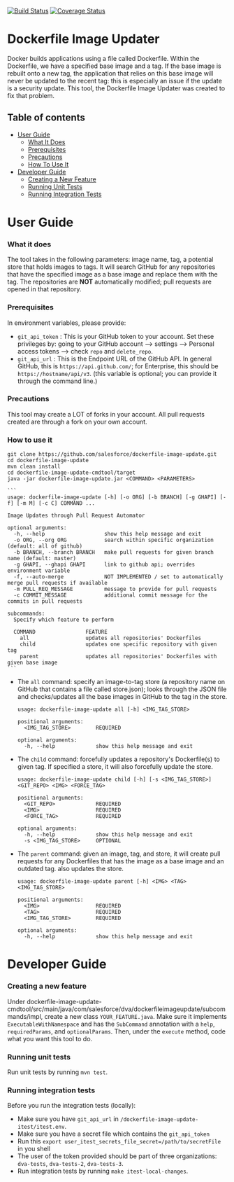 [![Build Status](https://travis-ci.org/salesforce/dockerfile-image-update.svg?branch=master)](https://travis-ci.org/salesforce/dockerfile-image-update)
[![Coverage Status](https://coveralls.io/repos/github/salesforce/dockerfile-image-update/badge.svg?branch=master)](https://coveralls.io/github/salesforce/dockerfile-image-update?branch=master)

# Dockerfile Image Updater

Docker builds applications using a file called Dockerfile. Within the Dockerfile, we have a specified base image and a tag. If the base image is rebuilt onto a new tag, the application that relies on this base image will never be updated to the recent tag: this is especially an issue if the update is a security update. This tool, the Dockerfile Image Updater was created to fix that problem.

## Table of contents

 * [User Guide](#user-guide)
    * [What It Does](#what-it-does)
    * [Prerequisites](#prerequisites)
    * [Precautions](#precautions)
    * [How To Use It](#how-to-use-it)
 * [Developer Guide](#developer-guide)
    * [Creating a New Feature](#creating-a-new-feature)
    * [Running Unit Tests](#running-unit-tests)
    * [Running Integration Tests](#running-integration-tests)
 
User Guide
==========
### What it does
The tool takes in the following parameters: image name, tag, a potential store that holds images to tags. It will search GitHub for any repositories that have the specified image as a base image and replace them with the tag. The repositories are **NOT** automatically modified; pull requests are opened in that repository.

### Prerequisites
In environment variables, please provide:
 * `git_api_token` : This is your GitHub token to your account. Set these privileges by: going to your GitHub account --> settings --> Personal access tokens --> check `repo` and `delete_repo`.
 * `git_api_url` : This is the Endpoint URL of the GitHub API. In general GitHub, this is `https://api.github.com/`; for Enterprise, this should be `https://hostname/api/v3`. (this variable is optional; you can provide it through the command line.)

### Precautions
This tool may create a LOT of forks in your account. All pull requests created are through a fork on your own account.

### How to use it
```
git clone https://github.com/salesforce/dockerfile-image-update.git
cd dockerfile-image-update
mvn clean install
cd dockerfile-image-update-cmdtool/target
java -jar dockerfile-image-update.jar <COMMAND> <PARAMETERS>
```

    ```
    usage: dockerfile-image-update [-h] [-o ORG] [-b BRANCH] [-g GHAPI] [-f] [-m M] [-c C] COMMAND ...
    
    Image Updates through Pull Request Automator
    
    optional arguments:
      -h, --help                   show this help message and exit
      -o ORG, --org ORG            search within specific organization (default: all of github)
      -b BRANCH, --branch BRANCH   make pull requests for given branch name (default: master)
      -g GHAPI, --ghapi GHAPI      link to github api; overrides environment variable
      -f, --auto-merge             NOT IMPLEMENTED / set to automatically merge pull requests if available
      -m PULL_REQ_MESSAGE          message to provide for pull requests
      -c COMMIT_MESSAGE            additional commit message for the commits in pull requests
    
    subcommands:
      Specify which feature to perform
    
      COMMAND                FEATURE
        all                  updates all repositories' Dockerfiles
        child                updates one specific repository with given tag
        parent               updates all repositories' Dockerfiles with given base image
    ```
* The `all` command: specify an image-to-tag store (a repository name on GitHub that contains a file called store.json); looks through the JSON file and checks/updates all the base images in GitHub to the tag in the store.
    ```
    usage: dockerfile-image-update all [-h] <IMG_TAG_STORE>
    
    positional arguments:
      <IMG_TAG_STORE>        REQUIRED
    
    optional arguments:
      -h, --help             show this help message and exit
    ```
* The `child` command: forcefully updates a repository's Dockerfile(s) to given tag. If specified a store, it will also forcefully update the store.
    ```
    usage: dockerfile-image-update child [-h] [-s <IMG_TAG_STORE>] <GIT_REPO> <IMG> <FORCE_TAG>
    
    positional arguments:
      <GIT_REPO>             REQUIRED
      <IMG>                  REQUIRED
      <FORCE_TAG>            REQUIRED
    
    optional arguments:
      -h, --help             show this help message and exit
      -s <IMG_TAG_STORE>     OPTIONAL
    ```
* The `parent` command: given an image, tag, and store, it will create pull requests for any Dockerfiles that has the image as a base image and an outdated tag. also updates the store. 
    ```
    usage: dockerfile-image-update parent [-h] <IMG> <TAG> <IMG_TAG_STORE>
    
    positional arguments:
      <IMG>                  REQUIRED
      <TAG>                  REQUIRED
      <IMG_TAG_STORE>        REQUIRED
    
    optional arguments:
      -h, --help             show this help message and exit
    ```

Developer Guide
===============
### Creating a new feature
Under dockerfile-image-update-cmdtool/src/main/java/com/salesforce/dva/dockerfileimageupdate/subcommands/impl, create a new class `YOUR_FEATURE.java`. Make sure it implements `ExecutableWithNamespace` and has the `SubCommand` annotation with a `help`, `requiredParams`, and `optionalParams`. Then, under the `execute` method, code what you want this tool to do.

### Running unit tests
Run unit tests by running `mvn test`. 
 
### Running integration tests
Before you run the integration tests (locally):
 * Make sure you have `git_api_url` in `/dockerfile-image-update-itest/itest.env`.
 * Make sure you have a secret file which contains the `git_api_token`
 * Run this `export user_itest_secrets_file_secret=/path/to/secretFile` in you shell
 * The user of the token provided should be part of three organizations: `dva-tests`, `dva-tests-2`, `dva-tests-3`.
 * Run integration tests by running `make itest-local-changes`.

